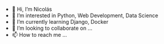 - 👋 Hi, I’m Nicolás
- 👀 I’m interested in Python, Web Development, Data Science
- 🌱 I’m currently learning Django, Docker
- 💞️ I’m looking to collaborate on ...
- 📫 How to reach me ...

<!---
nicoferreira90/nicoferreira90 is a ✨ special ✨ repository because its `README.md` (this file) appears on your GitHub profile.
You can click the Preview link to take a look at your changes.
--->
